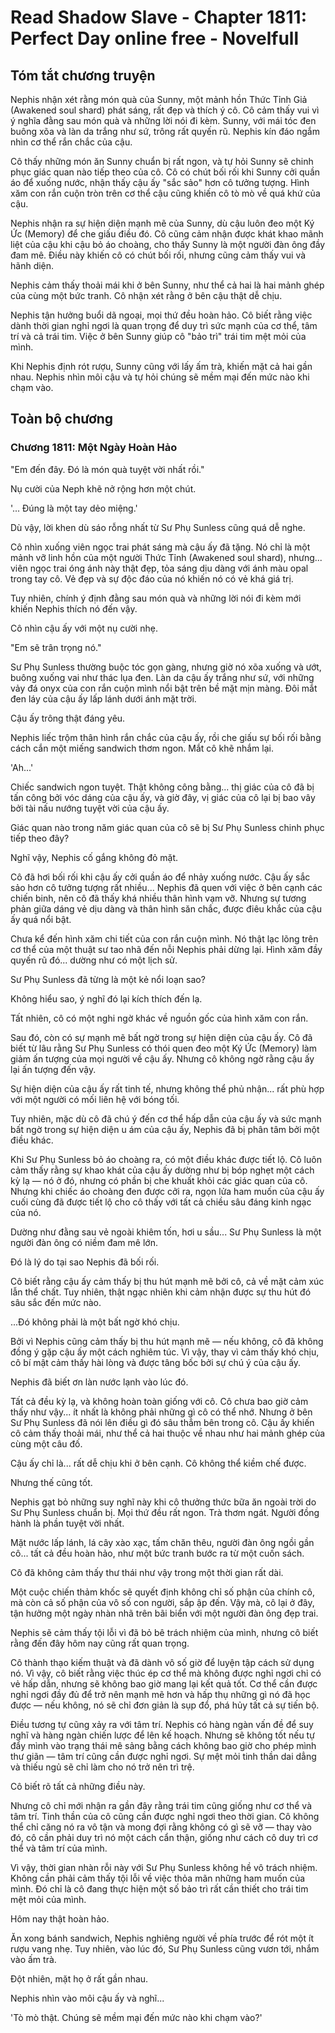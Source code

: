 # Read Shadow Slave - Chapter 1811: Perfect Day online free - Novelfull

## Tóm tắt chương truyện

Nephis nhận xét rằng món quà của Sunny, một mảnh hồn Thức Tỉnh Giả (Awakened soul shard) phát sáng, rất đẹp và thích ý cô. Cô cảm thấy vui vì ý nghĩa đằng sau món quà và những lời nói đi kèm. Sunny, với mái tóc đen buông xõa và làn da trắng như sứ, trông rất quyến rũ. Nephis kín đáo ngắm nhìn cơ thể rắn chắc của cậu.

Cô thấy những món ăn Sunny chuẩn bị rất ngon, và tự hỏi Sunny sẽ chinh phục giác quan nào tiếp theo của cô. Cô có chút bối rối khi Sunny cởi quần áo để xuống nước, nhận thấy cậu ấy "sắc sảo" hơn cô tưởng tượng. Hình xăm con rắn cuộn tròn trên cơ thể cậu cũng khiến cô tò mò về quá khứ của cậu.

Nephis nhận ra sự hiện diện mạnh mẽ của Sunny, dù cậu luôn đeo một Ký Ức (Memory) để che giấu điều đó. Cô cũng cảm nhận được khát khao mãnh liệt của cậu khi cậu bỏ áo choàng, cho thấy Sunny là một người đàn ông đầy đam mê. Điều này khiến cô có chút bối rối, nhưng cũng cảm thấy vui và hãnh diện.

Nephis cảm thấy thoải mái khi ở bên Sunny, như thể cả hai là hai mảnh ghép của cùng một bức tranh. Cô nhận xét rằng ở bên cậu thật dễ chịu.

Nephis tận hưởng buổi dã ngoại, mọi thứ đều hoàn hảo. Cô biết rằng việc dành thời gian nghỉ ngơi là quan trọng để duy trì sức mạnh của cơ thể, tâm trí và cả trái tim. Việc ở bên Sunny giúp cô "bảo trì" trái tim mệt mỏi của mình.

Khi Nephis định rót rượu, Sunny cũng với lấy ấm trà, khiến mặt cả hai gần nhau. Nephis nhìn môi cậu và tự hỏi chúng sẽ mềm mại đến mức nào khi chạm vào.

## Toàn bộ chương

### Chương 1811: Một Ngày Hoàn Hảo

"Em đến đây. Đó là món quà tuyệt vời nhất rồi."

Nụ cười của Neph khẽ nở rộng hơn một chút.

'... Đúng là một tay dẻo miệng.'

Dù vậy, lời khen dù sáo rỗng nhất từ Sư Phụ Sunless cũng quá dễ nghe.

Cô nhìn xuống viên ngọc trai phát sáng mà cậu ấy đã tặng. Nó chỉ là một mảnh vỡ linh hồn của một người Thức Tỉnh (Awakened soul shard), nhưng... viên ngọc trai óng ánh này thật đẹp, tỏa sáng dịu dàng với ánh màu opal trong tay cô. Vẻ đẹp và sự độc đáo của nó khiến nó có vẻ khá giá trị.

Tuy nhiên, chính ý định đằng sau món quà và những lời nói đi kèm mới khiến Nephis thích nó đến vậy.

Cô nhìn cậu ấy với một nụ cười nhẹ.

"Em sẽ trân trọng nó."

Sư Phụ Sunless thường buộc tóc gọn gàng, nhưng giờ nó xõa xuống và ướt, buông xuống vai như thác lụa đen. Làn da cậu ấy trắng như sứ, với những vảy đá onyx của con rắn cuộn mình nổi bật trên bề mặt mịn màng. Đôi mắt đen láy của cậu ấy lấp lánh dưới ánh mặt trời.

Cậu ấy trông thật đáng yêu.

Nephis liếc trộm thân hình rắn chắc của cậu ấy, rồi che giấu sự bối rối bằng cách cắn một miếng sandwich thơm ngon. Mắt cô khẽ nhắm lại.

'Ah...'

Chiếc sandwich ngon tuyệt. Thật không công bằng... thị giác của cô đã bị tấn công bởi vóc dáng của cậu ấy, và giờ đây, vị giác của cô lại bị bao vây bởi tài nấu nướng tuyệt vời của cậu ấy.

Giác quan nào trong năm giác quan của cô sẽ bị Sư Phụ Sunless chinh phục tiếp theo đây?

Nghĩ vậy, Nephis cố gắng không đỏ mặt.

Cô đã hơi bối rối khi cậu ấy cởi quần áo để nhảy xuống nước. Cậu ấy sắc sảo hơn cô tưởng tượng rất nhiều... Nephis đã quen với việc ở bên cạnh các chiến binh, nên cô đã thấy khá nhiều thân hình vạm vỡ. Nhưng sự tương phản giữa dáng vẻ dịu dàng và thân hình săn chắc, được điêu khắc của cậu ấy quá nổi bật.

Chưa kể đến hình xăm chi tiết của con rắn cuộn mình. Nó thật lạc lõng trên cơ thể của một thuật sư tao nhã đến nỗi Nephis phải dừng lại. Hình xăm đầy quyến rũ đó... dường như có một lịch sử.

Sư Phụ Sunless đã từng là một kẻ nổi loạn sao?

Không hiểu sao, ý nghĩ đó lại kích thích đến lạ.

Tất nhiên, cô có một nghi ngờ khác về nguồn gốc của hình xăm con rắn.

Sau đó, còn có sự mạnh mẽ bất ngờ trong sự hiện diện của cậu ấy. Cô đã biết từ lâu rằng Sư Phụ Sunless có thói quen đeo một Ký Ức (Memory) làm giảm ấn tượng của mọi người về cậu ấy. Nhưng cô không ngờ rằng cậu ấy lại ấn tượng đến vậy.

Sự hiện diện của cậu ấy rất tinh tế, nhưng không thể phủ nhận... rất phù hợp với một người có mối liên hệ với bóng tối.

Tuy nhiên, mặc dù cô đã chú ý đến cơ thể hấp dẫn của cậu ấy và sức mạnh bất ngờ trong sự hiện diện u ám của cậu ấy, Nephis đã bị phân tâm bởi một điều khác.

Khi Sư Phụ Sunless bỏ áo choàng ra, có một điều khác được tiết lộ. Cô luôn cảm thấy rằng sự khao khát của cậu ấy dường như bị bóp nghẹt một cách kỳ lạ — nó ở đó, nhưng có phần bị che khuất khỏi các giác quan của cô. Nhưng khi chiếc áo choàng đen được cởi ra, ngọn lửa ham muốn của cậu ấy cuối cùng đã được tiết lộ cho cô thấy với tất cả chiều sâu đáng kinh ngạc của nó.

Dường như đằng sau vẻ ngoài khiêm tốn, hơi u sầu... Sư Phụ Sunless là một người đàn ông có niềm đam mê lớn.

Đó là lý do tại sao Nephis đã bối rối.

Cô biết rằng cậu ấy cảm thấy bị thu hút mạnh mẽ bởi cô, cả về mặt cảm xúc lẫn thể chất. Tuy nhiên, thật ngạc nhiên khi cảm nhận được sự thu hút đó sâu sắc đến mức nào.

...Đó không phải là một bất ngờ khó chịu.

Bởi vì Nephis cũng cảm thấy bị thu hút mạnh mẽ — nếu không, cô đã không đồng ý gặp cậu ấy một cách nghiêm túc. Vì vậy, thay vì cảm thấy khó chịu, cô bí mật cảm thấy hài lòng và được tâng bốc bởi sự chú ý của cậu ấy.

Nephis đã biết ơn làn nước lạnh vào lúc đó.

Tất cả đều kỳ lạ, và không hoàn toàn giống với cô. Cô chưa bao giờ cảm thấy như vậy... ít nhất là không phải những gì cô có thể nhớ. Nhưng ở bên Sư Phụ Sunless đã nói lên điều gì đó sâu thẳm bên trong cô. Cậu ấy khiến cô cảm thấy thoải mái, như thể cả hai thuộc về nhau như hai mảnh ghép của cùng một câu đố.

Cậu ấy chỉ là... rất dễ chịu khi ở bên cạnh. Cô không thể kiềm chế được.

Nhưng thế cũng tốt.

Nephis gạt bỏ những suy nghĩ này khi cô thưởng thức bữa ăn ngoài trời do Sư Phụ Sunless chuẩn bị. Mọi thứ đều rất ngon. Trà thơm ngát. Người đồng hành là phần tuyệt vời nhất.

Mặt nước lấp lánh, lá cây xào xạc, tấm chăn thêu, người đàn ông ngồi gần cô... tất cả đều hoàn hảo, như một bức tranh bước ra từ một cuốn sách.

Cô đã không cảm thấy thư thái như vậy trong một thời gian rất dài.

Một cuộc chiến thảm khốc sẽ quyết định không chỉ số phận của chính cô, mà còn cả số phận của vô số con người, sắp ập đến. Vậy mà, cô lại ở đây, tận hưởng một ngày nhàn nhã trên bãi biển với một người đàn ông đẹp trai.

Nephis sẽ cảm thấy tội lỗi vì đã bỏ bê trách nhiệm của mình, nhưng cô biết rằng đến đây hôm nay cũng rất quan trọng.

Cô thành thạo kiếm thuật và đã dành vô số giờ để luyện tập cách sử dụng nó. Vì vậy, cô biết rằng việc thúc ép cơ thể mà không được nghỉ ngơi chỉ có vẻ hấp dẫn, nhưng sẽ không bao giờ mang lại kết quả tốt. Cơ thể cần được nghỉ ngơi đầy đủ để trở nên mạnh mẽ hơn và hấp thụ những gì nó đã học được — nếu không, nó sẽ chỉ đơn giản là sụp đổ, phá hủy tất cả sự tiến bộ.

Điều tương tự cũng xảy ra với tâm trí. Nephis có hàng ngàn vấn đề để suy nghĩ và hàng ngàn chiến lược để lên kế hoạch. Nhưng sẽ không tốt nếu tự đẩy mình vào trạng thái mê sảng bằng cách không bao giờ cho phép mình thư giãn — tâm trí cũng cần được nghỉ ngơi. Sự mệt mỏi tinh thần dai dẳng và thiếu ngủ sẽ chỉ làm cho nó trở nên trì trệ.

Cô biết rõ tất cả những điều này.

Nhưng cô chỉ mới nhận ra gần đây rằng trái tim cũng giống như cơ thể và tâm trí. Tinh thần của cô cũng cần được nghỉ ngơi theo thời gian. Cô không thể chỉ căng nó ra vô tận và mong đợi rằng không có gì sẽ vỡ — thay vào đó, cô cần phải duy trì nó một cách cẩn thận, giống như cách cô duy trì cơ thể và tâm trí của mình.

Vì vậy, thời gian nhàn rỗi này với Sư Phụ Sunless không hề vô trách nhiệm. Không cần phải cảm thấy tội lỗi về việc thỏa mãn những ham muốn của mình. Đó chỉ là cô đang thực hiện một số bảo trì rất cần thiết cho trái tim mệt mỏi của mình.

Hôm nay thật hoàn hảo.

Ăn xong bánh sandwich, Nephis nghiêng người về phía trước để rót một ít rượu vang nhẹ. Tuy nhiên, vào lúc đó, Sư Phụ Sunless cũng vươn tới, nhắm vào ấm trà.

Đột nhiên, mặt họ ở rất gần nhau.

Nephis nhìn vào môi cậu ấy và nghĩ...

'Tò mò thật. Chúng sẽ mềm mại đến mức nào khi chạm vào?'